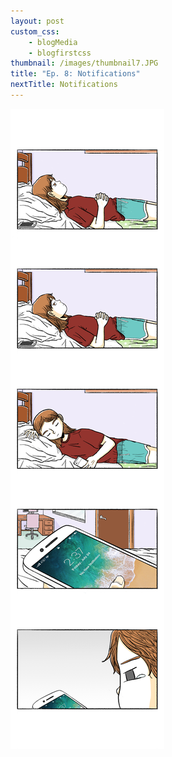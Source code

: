 ```yaml
--- 
layout: post
custom_css: 
    - blogMedia
    - blogfirstcss
thumbnail: /images/thumbnail7.JPG
title: "Ep. 8: Notifications"
nextTitle: Notifications
---
```


<img class = "comic" src = "/comics/Comic8.jpg"/>
